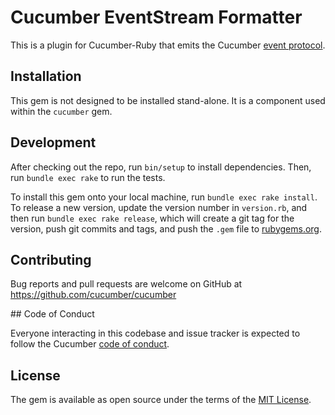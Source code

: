 # Cucumber EventStream Formatter

This is a plugin for Cucumber-Ruby that emits the Cucumber [event protocol](https://github.com/cucumber/cucumber/blob/master/event-protocol).

## Installation

This gem is not designed to be installed stand-alone. It is a component used within the `cucumber` gem.

## Development

After checking out the repo, run `bin/setup` to install dependencies. Then, run `bundle exec rake` to run the tests.

To install this gem onto your local machine, run `bundle exec rake install`. To release a new version, update the version number in `version.rb`, and then run `bundle exec rake release`, which will create a git tag for the version, push git commits and tags, and push the `.gem` file to [rubygems.org](https://rubygems.org).

## Contributing

Bug reports and pull requests are welcome on GitHub at https://github.com/cucumber/cucumber

## Code of Conduct

Everyone interacting in this codebase and issue tracker is expected to follow the Cucumber [code of conduct](https://github.com/cucumber/cucumber/blob/master/CODE_OF_CONDUCT.md).

## License

The gem is available as open source under the terms of the [MIT License](http://opensource.org/licenses/MIT).
